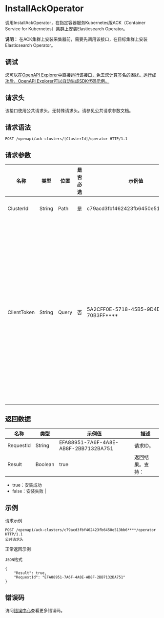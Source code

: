 # InstallAckOperator

调用InstallAckOperator，在指定容器服务Kubernetes版ACK（Container Service for Kubernetes）集群上安装Elasticsearch Operator。

**说明：** 在ACK集群上安装采集器前，需要先调用该接口，在目标集群上安装Elasticsearch Operator。

## 调试

[您可以在OpenAPI Explorer中直接运行该接口，免去您计算签名的困扰。运行成功后，OpenAPI Explorer可以自动生成SDK代码示例。](https://api.aliyun.com/#product=elasticsearch&api=InstallAckOperator&type=ROA&version=2017-06-13)

## 请求头

该接口使用公共请求头，无特殊请求头。请参见公共请求参数文档。

## 请求语法

```
POST /openapi/ack-clusters/[ClusterId]/operator HTTP/1.1
```

## 请求参数

|名称|类型|位置|是否必选|示例值|描述|
|--|--|--|----|---|--|
|ClusterId|String|Path|是|c79acd3fbf462423fb6450e513bb6\*\*\*\*|目标集群ID。 |
|ClientToken|String|Query|否|5A2CFF0E-5718-45B5-9D4D-70B3FF\*\*\*\*|用于保证请求的幂等性。由客户端生成该参数值，要保证在不同请求间唯一，最大不超过64个ASCII字符。 |

## 返回数据

|名称|类型|示例值|描述|
|--|--|---|--|
|RequestId|String|EFA88951-7A6F-4A8E-AB8F-2BB7132BA751|请求ID。 |
|Result|Boolean|true|返回结果。支持：

 -   true：安装成功
-   false：安装失败 |

## 示例

请求示例

```
POST /openapi/ack-clusters/c79acd3fbf462423fb6450e513bb6****/operator HTTP/1.1
公共请求头
```

正常返回示例

`JSON`格式

```
{
	"Result": true,
	"RequestId": "EFA88951-7A6F-4A8E-AB8F-2BB7132BA751"
}
```

## 错误码

访问[错误中心](https://error-center.aliyun.com/status/product/elasticsearch)查看更多错误码。

